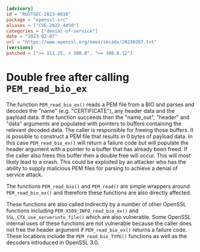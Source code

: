 ```toml
[advisory]
id = "RUSTSEC-2023-0010"
package = "openssl-src"
aliases = ["CVE-2022-4450"]
categories = ["denial-of-service"]
date = "2023-02-07"
url = "https://www.openssl.org/news/secadv/20230207.txt"
[versions]
patched = [">= 111.25, < 300.0", ">= 300.0.12"]
```

# Double free after calling `PEM_read_bio_ex`

The function `PEM_read_bio_ex()` reads a PEM file from a BIO and parses and
decodes the "name" (e.g. "CERTIFICATE"), any header data and the payload data.
If the function succeeds then the "name_out", "header" and "data" arguments are
populated with pointers to buffers containing the relevant decoded data. The
caller is responsible for freeing those buffers. It is possible to construct a
PEM file that results in 0 bytes of payload data. In this case `PEM_read_bio_ex()`
will return a failure code but will populate the header argument with a pointer
to a buffer that has already been freed. If the caller also frees this buffer
then a double free will occur. This will most likely lead to a crash. This
could be exploited by an attacker who has the ability to supply malicious PEM
files for parsing to achieve a denial of service attack.

The functions `PEM_read_bio()` and `PEM_read()` are simple wrappers around
`PEM_read_bio_ex()` and therefore these functions are also directly affected.

These functions are also called indirectly by a number of other OpenSSL
functions including `PEM_X509_INFO_read_bio_ex()` and
`SSL_CTX_use_serverinfo_file()` which are also vulnerable. Some OpenSSL internal
uses of these functions are not vulnerable because the caller does not free the
header argument if `PEM_read_bio_ex()` returns a failure code. These locations
include the `PEM_read_bio_TYPE()` functions as well as the decoders introduced in
OpenSSL 3.0.

